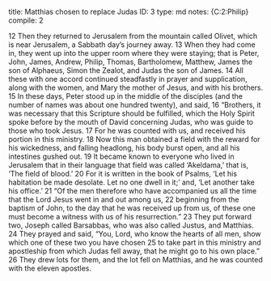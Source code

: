 title:          Matthias chosen to replace Judas
ID:             3
type:           md
notes:          {C:2:Philip}
compile:        2


12 Then they returned to Jerusalem from the mountain called Olivet, which is near Jerusalem, a Sabbath day’s journey away. 13 When they had come in, they went up into the upper room where they were staying; that is Peter, John, James, Andrew, Philip, Thomas, Bartholomew, Matthew, James the son of Alphaeus, Simon the Zealot, and Judas the son of James. 14 All these with one accord continued steadfastly in prayer and supplication, along with the women, and Mary the mother of Jesus, and with his brothers.
15 In these days, Peter stood up in the middle of the disciples (and the number of names was about one hundred twenty), and said, 16 “Brothers, it was necessary that this Scripture should be fulfilled, which the Holy Spirit spoke before by the mouth of David concerning Judas, who was guide to those who took Jesus. 17 For he was counted with us, and received his portion in this ministry. 18 Now this man obtained a field with the reward for his wickedness, and falling headlong, his body burst open, and all his intestines gushed out. 19 It became known to everyone who lived in Jerusalem that in their language that field was called ‘Akeldama,’ that is, ‘The field of blood.’ 20 For it is written in the book of Psalms,
‘Let his habitation be made desolate.
Let no one dwell in it;’
and,
‘Let another take his office.’
21 “Of the men therefore who have accompanied us all the time that the Lord Jesus went in and out among us, 22 beginning from the baptism of John, to the day that he was received up from us, of these one must become a witness with us of his resurrection.”
23 They put forward two, Joseph called Barsabbas, who was also called Justus, and Matthias. 24 They prayed and said, “You, Lord, who know the hearts of all men, show which one of these two you have chosen 25 to take part in this ministry and apostleship from which Judas fell away, that he might go to his own place.” 26 They drew lots for them, and the lot fell on Matthias, and he was counted with the eleven apostles. 